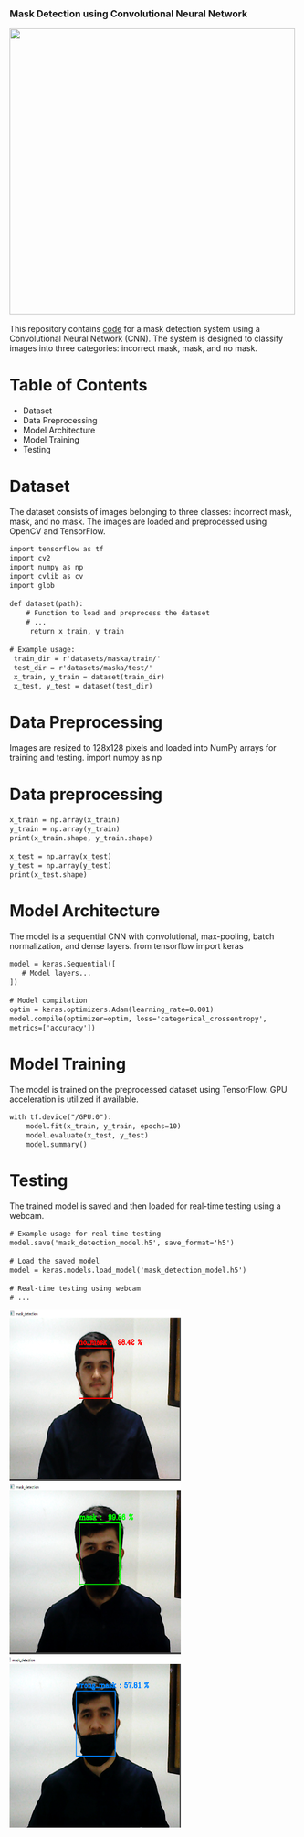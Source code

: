###               Mask Detection using Convolutional Neural Network
<img src="https://github.com/Mukhriddin19980901/Mask_detection/blob/main/pics/maskgif.gif?raw=true" width="500" height="500" />

This repository contains [code](https://github.com/Mukhriddin19980901/Mask_detection/blob/main/face_mask_project.ipynb) for a mask detection system using a Convolutional Neural Network (CNN). The system is designed to classify images into three categories: incorrect mask, mask, and no mask.     
# Table of Contents
- Dataset
- Data Preprocessing
- Model Architecture
- Model Training
- Testing
 # Dataset
The dataset consists of images belonging to three classes: incorrect mask, mask, and no mask. The images are loaded and preprocessed using OpenCV and TensorFlow.   

    import tensorflow as tf
    import cv2
    import numpy as np
    import cvlib as cv
    import glob

    def dataset(path):
        # Function to load and preprocess the dataset
        # ...
         return x_train, y_train

    # Example usage:
     train_dir = r'datasets/maska/train/'
     test_dir = r'datasets/maska/test/'
     x_train, y_train = dataset(train_dir)
     x_test, y_test = dataset(test_dir)

# Data Preprocessing
Images are resized to 128x128 pixels and loaded into NumPy arrays for training and testing.
 import numpy as np

   # Data preprocessing
    x_train = np.array(x_train)
    y_train = np.array(y_train)
    print(x_train.shape, y_train.shape)

    x_test = np.array(x_test)
    y_test = np.array(y_test)
    print(x_test.shape)
   
# Model Architecture
The model is a sequential CNN with convolutional, max-pooling, batch normalization, and dense layers.
    from tensorflow import keras

    model = keras.Sequential([
       # Model layers...
    ])

    # Model compilation
    optim = keras.optimizers.Adam(learning_rate=0.001)
    model.compile(optimizer=optim, loss='categorical_crossentropy', metrics=['accuracy'])
# Model Training
The model is trained on the preprocessed dataset using TensorFlow. GPU acceleration is utilized if available.

    with tf.device("/GPU:0"):
        model.fit(x_train, y_train, epochs=10)
        model.evaluate(x_test, y_test)
        model.summary()

# Testing
The trained model is saved and then loaded for real-time testing using a webcam.

    # Example usage for real-time testing
    model.save('mask_detection_model.h5', save_format='h5')

    # Load the saved model
    model = keras.models.load_model('mask_detection_model.h5')

    # Real-time testing using webcam
    # ...

<img src="https://github.com/Mukhriddin19980901/Mask_detection/blob/main/pics/no_masks.png" width="300" height="300" /><img src="https://github.com/Mukhriddin19980901/Mask_detection/blob/main/pics/mask.png" width="300" height="300" /><img src="https://github.com/Mukhriddin19980901/Mask_detection/blob/main/pics/wrong_mask.png" width="300" height="300" /> 
